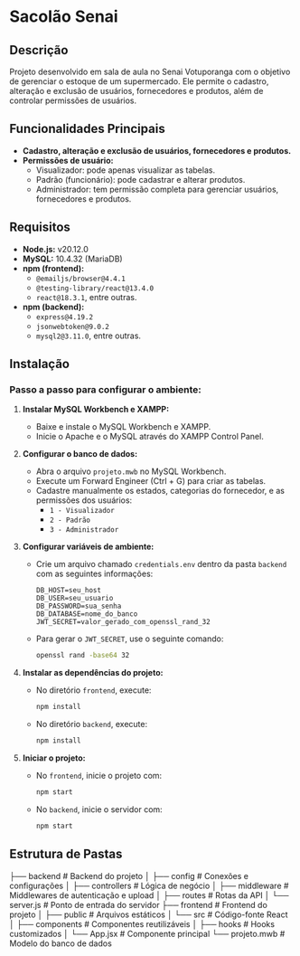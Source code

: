 # Sacolão Senai

## Descrição
Projeto desenvolvido em sala de aula no Senai Votuporanga com o objetivo de gerenciar o estoque de um supermercado. Ele permite o cadastro, alteração e exclusão de usuários, fornecedores e produtos, além de controlar permissões de usuários.

## Funcionalidades Principais
- **Cadastro, alteração e exclusão de usuários, fornecedores e produtos.**
- **Permissões de usuário:**
  - Visualizador: pode apenas visualizar as tabelas.
  - Padrão (funcionário): pode cadastrar e alterar produtos.
  - Administrador: tem permissão completa para gerenciar usuários, fornecedores e produtos.

## Requisitos
- **Node.js:** v20.12.0
- **MySQL:** 10.4.32 (MariaDB)
- **npm (frontend):**
  - `@emailjs/browser@4.4.1`
  - `@testing-library/react@13.4.0`
  - `react@18.3.1`, entre outras.
- **npm (backend):**
  - `express@4.19.2`
  - `jsonwebtoken@9.0.2`
  - `mysql2@3.11.0`, entre outras.

## Instalação
### Passo a passo para configurar o ambiente:

1. **Instalar MySQL Workbench e XAMPP:**
   - Baixe e instale o MySQL Workbench e XAMPP.
   - Inicie o Apache e o MySQL através do XAMPP Control Panel.

2. **Configurar o banco de dados:**
   - Abra o arquivo `projeto.mwb` no MySQL Workbench.
   - Execute um Forward Engineer (Ctrl + G) para criar as tabelas.
   - Cadastre manualmente os estados, categorias do fornecedor, e as permissões dos usuários:
     - `1 - Visualizador`
     - `2 - Padrão`
     - `3 - Administrador`

3. **Configurar variáveis de ambiente:**
   - Crie um arquivo chamado `credentials.env` dentro da pasta `backend` com as seguintes informações:
     ```
     DB_HOST=seu_host
     DB_USER=seu_usuario
     DB_PASSWORD=sua_senha
     DB_DATABASE=nome_do_banco
     JWT_SECRET=valor_gerado_com_openssl_rand_32
     ```
   - Para gerar o `JWT_SECRET`, use o seguinte comando:
     ```bash
     openssl rand -base64 32
     ```

4. **Instalar as dependências do projeto:**
   - No diretório `frontend`, execute:
     ```bash
     npm install
     ```
   - No diretório `backend`, execute:
     ```bash
     npm install
     ```

5. **Iniciar o projeto:**
   - No `frontend`, inicie o projeto com:
     ```bash
     npm start
     ```
   - No `backend`, inicie o servidor com:
     ```bash
     npm start
     ```

## Estrutura de Pastas

├── backend # Backend do projeto 
│ 
├── config # Conexões e configurações 
│ 
├── controllers # Lógica de negócio 
│ 
├── middleware # Middlewares de autenticação e upload 
│ 
├── routes # Rotas da API 
│ 
└── server.js # Ponto de entrada do servidor 
├── frontend # Frontend do projeto 
│ 
├── public # Arquivos estáticos 
│ 
└── src # Código-fonte React 
│ 
├── components # Componentes reutilizáveis 
│ 
├── hooks # Hooks customizados 
│ 
└── App.jsx # Componente principal 
└── projeto.mwb # Modelo do banco de dados